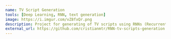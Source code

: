 ```yaml
---
name: TV Script Generation
tools: [Deep Learning, RNN, text generation]
image: https://i.imgur.com/vZ8fxQr.png
description: Project for generating of TV scripts using RNNs (Recurrent Neural Networks). Part of Udacity Deep Learning degree
external_url: https://github.com/cristianmtr/RNN-tv-scripts-generation
---
```

